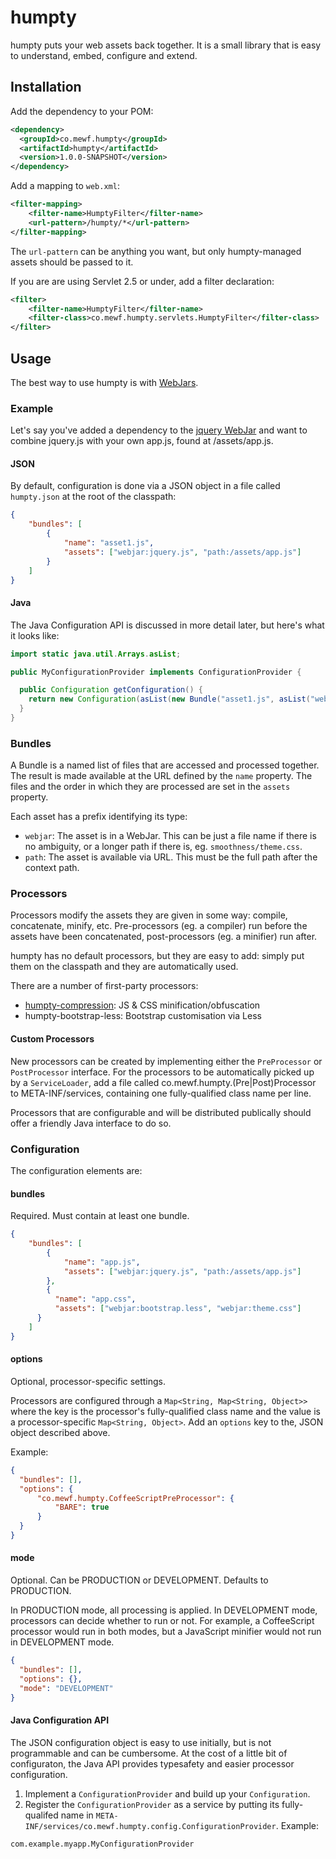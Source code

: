 # humpty

humpty puts your web assets back together. It is a small library that is easy to understand, embed, configure and extend.

## Installation

Add the dependency to your POM:

````xml
<dependency>
  <groupId>co.mewf.humpty</groupId>
  <artifactId>humpty</artifactId>
  <version>1.0.0-SNAPSHOT</version>
</dependency>
````

Add a mapping to `web.xml`:

````xml
<filter-mapping>
	<filter-name>HumptyFilter</filter-name>
	<url-pattern>/humpty/*</url-pattern>
</filter-mapping>
````

The `url-pattern` can be anything you want, but only humpty-managed assets should be passed to it.

If you are are using Servlet 2.5 or under, add a filter declaration:

````xml
<filter>
	<filter-name>HumptyFilter</filter-name>
	<filter-class>co.mewf.humpty.servlets.HumptyFilter</filter-class>
</filter>
````

## Usage

The best way to use humpty is with [WebJars](http://webjars.org).

### Example

Let's say you've added a dependency to the [jquery WebJar](https://github.com/webjars/jquery) and want to combine jquery.js with your own app.js, found at /assets/app.js.

#### JSON

By default, configuration is done via a JSON object in a file called `humpty.json` at the root of the classpath:

````json
{
	"bundles": [
		{
			"name": "asset1.js",
			"assets": ["webjar:jquery.js", "path:/assets/app.js"]
		}
	]
}
````

#### Java

The Java Configuration API is discussed in more detail later, but here's what it looks like:

````java
import static java.util.Arrays.asList;

public MyConfigurationProvider implements ConfigurationProvider {

  public Configuration getConfiguration() {
    return new Configuration(asList(new Bundle("asset1.js", asList("webjar:jquery.js", "path:/assets/app.js"))));
  }
}
````

### Bundles

A Bundle is a named list of files that are accessed and processed together. The result is made available at the URL defined by the `name` property. The files and the order in which they are processed are set in the `assets` property.

Each asset has a prefix identifying its type:

* `webjar`: The asset is in a WebJar. This can be just a file name if there is no ambiguity, or a longer path if there is, eg. `smoothness/theme.css`.
* `path`: The asset is available via URL. This must be the full path after the context path.

### Processors

Processors modify the assets they are given in some way: compile, concatenate, minify, etc. Pre-processors (eg. a compiler) run before the assets have been concatenated, post-processors (eg. a minifier) run after.

humpty has no default processors, but they are easy to add: simply put them on the classpath and they are automatically used.

There are a number of first-party processors:

* [humpty-compression](http://mewf.co/humpty/compression): JS & CSS minification/obfuscation
* humpty-bootstrap-less: Bootstrap customisation via Less

#### Custom Processors

New processors can be created by implementing either the `PreProcessor` or `PostProcessor` interface. For the processors to be automatically picked up by a `ServiceLoader`, add a file called co.mewf.humpty.(Pre|Post)Processor to META-INF/services, containing one fully-qualified class name per line.

Processors that are configurable and will be distributed publically should offer a friendly Java interface to do so.

### Configuration

The configuration elements are:

#### bundles

Required. Must contain at least one bundle.

````json
{
	"bundles": [
		{
			"name": "app.js",
			"assets": ["webjar:jquery.js", "path:/assets/app.js"]
		},
		{
		  "name": "app.css",
		  "assets": ["webjar:bootstrap.less", "webjar:theme.css"]
	  }
	]
}
````

#### options

Optional, processor-specific settings.

Processors are configured through a `Map<String, Map<String, Object>>` where the key is the processor's fully-qualified class name and the value is a processor-specific `Map<String, Object>`. Add an `options` key to the, JSON object described above.

Example:

````json
{
  "bundles": [],
  "options": {
	  "co.mewf.humpty.CoffeeScriptPreProcessor": {
		  "BARE": true
	  }
  }
}
````

#### mode

Optional. Can be PRODUCTION or DEVELOPMENT. Defaults to PRODUCTION.

In PRODUCTION mode, all processing is applied. In DEVELOPMENT mode, processors can decide whether to run or not. For example, a CoffeeScript processor would run in both modes, but a JavaScript minifier would not run in DEVELOPMENT mode.

````json
{
  "bundles": [],
  "options": {},
  "mode": "DEVELOPMENT"
}
````

#### Java Configuration API

The JSON configuration object is easy to use initially, but is not programmable and can be cumbersome. At the cost of a little bit of configuraton, the Java API provides typesafety and easier processor configuration.

1. Implement a `ConfigurationProvider` and build up your `Configuration`.
1. Register the `ConfigurationProvider` as a service by putting its fully-qualifed name in `META-INF/services/co.mewf.humpty.config.ConfigurationProvider`. Example:

````
com.example.myapp.MyConfigurationProvider
````

